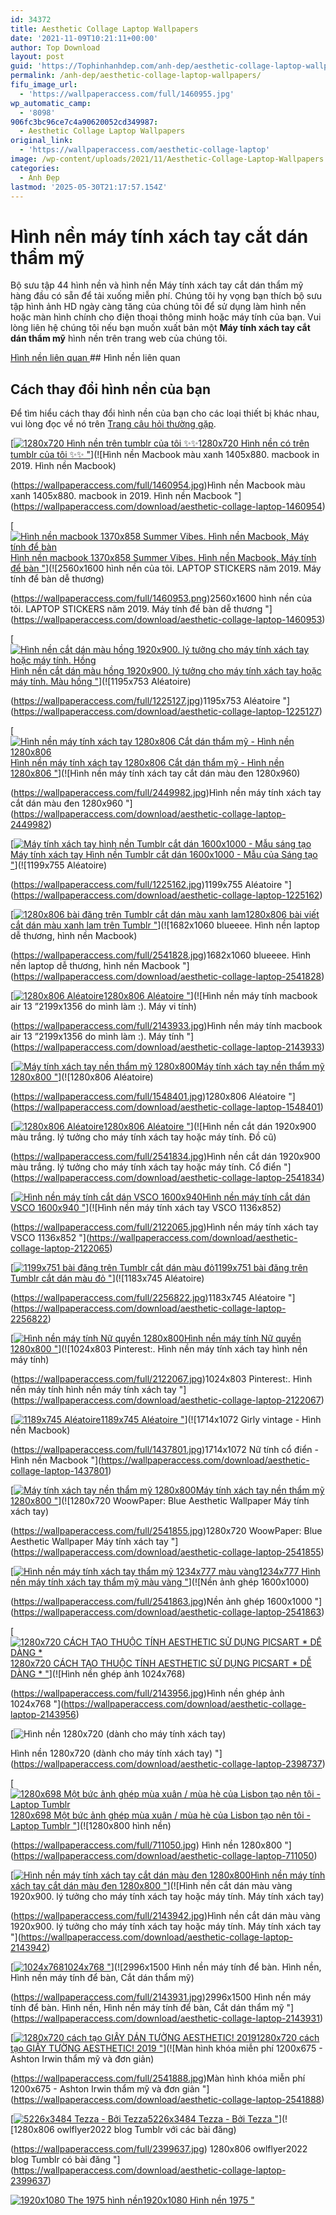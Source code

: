 ```yaml
---
id: 34372
title: Aesthetic Collage Laptop Wallpapers
date: '2021-11-09T10:21:11+00:00'
author: Top Download
layout: post
guid: 'https://Tophinhanhdep.com/anh-dep/aesthetic-collage-laptop-wallpapers/'
permalink: /anh-dep/aesthetic-collage-laptop-wallpapers/
fifu_image_url:
  - 'https://wallpaperaccess.com/full/1460955.jpg'
wp_automatic_camp:
  - '8098'
906fc3bc96ce7c4a90620052cd349987:
  - Aesthetic Collage Laptop Wallpapers
original_link:
  - 'https://wallpaperaccess.com/aesthetic-collage-laptop'
image: /wp-content/uploads/2021/11/Aesthetic-Collage-Laptop-Wallpapers.jpg
categories:
  - Ảnh Đẹp
lastmod: '2025-05-30T21:17:57.154Z'
---
```

# Hình nền máy tính xách tay cắt dán thẩm mỹ

Bộ sưu tập 44 hình nền và hình nền Máy tính xách tay cắt dán thẩm mỹ hàng đầu có sẵn để tải xuống miễn phí. Chúng tôi hy vọng bạn thích bộ sưu tập hình ảnh HD ngày càng tăng của chúng tôi để sử dụng làm hình nền hoặc màn hình chính cho điện thoại thông minh hoặc máy tính của bạn. Vui lòng liên hệ chúng tôi nếu bạn muốn xuất bản một **Máy tính xách tay cắt dán thẩm mỹ** hình nền trên trang web của chúng tôi.

[Hình nền liên quan ](#related) ## Hình nền liên quan

## Cách thay đổi hình nền của bạn

Để tìm hiểu cách thay đổi hình nền của bạn cho các loại thiết bị khác nhau, vui lòng đọc về nó trên [Trang câu hỏi thường gặp](https://tophinhanhdep.com/faq/).

  
[[![1280x720 Hình nền trên tumblr của tôi ✨✨](https://wallpaperaccess.com/full/1460955.jpg)1280x720 Hình nền có trên tumblr của tôi ✨✨ "](https://wallpaperaccess.com/download/aesthetic-collage-laptop-1460955)](![Hình nền Macbook màu xanh 1405x880.  macbook in 2019. Hình nền Macbook)

(https://wallpaperaccess.com/full/1460954.jpg)Hình nền Macbook màu xanh 1405x880. macbook in 2019. Hình nền Macbook "](https://wallpaperaccess.com/download/aesthetic-collage-laptop-1460954)

[[![Hình nền macbook 1370x858 Summer Vibes.  Hình nền Macbook, Máy tính để bàn](https://wallpaperaccess.com/full/1334972.jpg)Hình nền macbook 1370x858 Summer Vibes. Hình nền Macbook, Máy tính để bàn "](https://wallpaperaccess.com/download/aesthetic-collage-laptop-1334972)](![2560x1600 hình nền của tôi.  LAPTOP STICKERS năm 2019. Máy tính để bàn dễ thương)

(https://wallpaperaccess.com/full/1460953.png)2560x1600 hình nền của tôi. LAPTOP STICKERS năm 2019. Máy tính để bàn dễ thương "](https://wallpaperaccess.com/download/aesthetic-collage-laptop-1460953)

[[![Hình nền cắt dán màu hồng 1920x900.  lý tưởng cho máy tính xách tay hoặc máy tính.  Hồng](https://wallpaperaccess.com/full/2441320.jpg)Hình nền cắt dán màu hồng 1920x900. lý tưởng cho máy tính xách tay hoặc máy tính. Màu hồng "](https://wallpaperaccess.com/download/aesthetic-collage-laptop-2441320)](![1195x753 Aléatoire)

(https://wallpaperaccess.com/full/1225127.jpg)1195x753 Aléatoire "](https://wallpaperaccess.com/download/aesthetic-collage-laptop-1225127)

[[![Hình nền máy tính xách tay 1280x806 Cắt dán thẩm mỹ - Hình nền 1280x806](https://wallpaperaccess.com/full/2541818.jpg)Hình nền máy tính xách tay 1280x806 Cắt dán thẩm mỹ - Hình nền 1280x806 "](https://wallpaperaccess.com/download/aesthetic-collage-laptop-2541818)](![Hình nền máy tính xách tay cắt dán màu đen 1280x960)

(https://wallpaperaccess.com/full/2449982.jpg)Hình nền máy tính xách tay cắt dán màu đen 1280x960 "](https://wallpaperaccess.com/download/aesthetic-collage-laptop-2449982)

[[![Máy tính xách tay hình nền Tumblr cắt dán 1600x1000 - Mẫu sáng tạo](https://wallpaperaccess.com/full/1318236.jpg)Máy tính xách tay Hình nền Tumblr cắt dán 1600x1000 - Mẫu của Sáng tạo "](https://wallpaperaccess.com/download/aesthetic-collage-laptop-1318236)](![1199x755 Aléatoire)

(https://wallpaperaccess.com/full/1225162.jpg)1199x755 Aléatoire "](https://wallpaperaccess.com/download/aesthetic-collage-laptop-1225162)

[[![1280x806 bài đăng trên Tumblr cắt dán màu xanh lam](https://wallpaperaccess.com/full/1460978.jpg)1280x806 bài viết cắt dán màu xanh lam trên Tumblr "](https://wallpaperaccess.com/download/aesthetic-collage-laptop-1460978)](![1682x1060 blueeee.  Hình nền laptop dễ thương, hình nền Macbook)

(https://wallpaperaccess.com/full/2541828.jpg)1682x1060 blueeee. Hình nền laptop dễ thương, hình nền Macbook "](https://wallpaperaccess.com/download/aesthetic-collage-laptop-2541828)

[[![1280x806 Aléatoire](https://wallpaperaccess.com/full/1460974.jpg)1280x806 Aléatoire "](https://wallpaperaccess.com/download/aesthetic-collage-laptop-1460974)](![Hình nền máy tính macbook air 13 ”2199x1356 do mình làm :).  Máy vi tính)

(https://wallpaperaccess.com/full/2143933.jpg)Hình nền máy tính macbook air 13 ”2199x1356 do mình làm :). Máy tính "](https://wallpaperaccess.com/download/aesthetic-collage-laptop-2143933)

[[![Máy tính xách tay nền thẩm mỹ 1280x800](https://wallpaperaccess.com/full/2541831.png)Máy tính xách tay nền thẩm mỹ 1280x800 "](https://wallpaperaccess.com/download/aesthetic-collage-laptop-2541831)](![1280x806 Aléatoire)

(https://wallpaperaccess.com/full/1548401.jpg)1280x806 Aléatoire "](https://wallpaperaccess.com/download/aesthetic-collage-laptop-1548401)

[[![1280x806 Aléatoire](https://wallpaperaccess.com/full/2541832.jpg)1280x806 Aléatoire "](https://wallpaperaccess.com/download/aesthetic-collage-laptop-2541832)](![Hình nền cắt dán 1920x900 màu trắng.  lý tưởng cho máy tính xách tay hoặc máy tính.  Đồ cũ)

(https://wallpaperaccess.com/full/2541834.jpg)Hình nền cắt dán 1920x900 màu trắng. lý tưởng cho máy tính xách tay hoặc máy tính. Cổ điển "](https://wallpaperaccess.com/download/aesthetic-collage-laptop-2541834)

[[![Hình nền máy tính cắt dán VSCO 1600x940](https://wallpaperaccess.com/full/2541836.jpg)Hình nền máy tính cắt dán VSCO 1600x940 "](https://wallpaperaccess.com/download/aesthetic-collage-laptop-2541836)](![Hình nền máy tính xách tay VSCO 1136x852)

(https://wallpaperaccess.com/full/2122065.jpg)Hình nền máy tính xách tay VSCO 1136x852 "](https://wallpaperaccess.com/download/aesthetic-collage-laptop-2122065)

[[![1199x751 bài đăng trên Tumblr cắt dán màu đỏ](https://wallpaperaccess.com/full/1461027.jpg)1199x751 bài đăng trên Tumblr cắt dán màu đỏ "](https://wallpaperaccess.com/download/aesthetic-collage-laptop-1461027)](![1183x745 Aléatoire)

(https://wallpaperaccess.com/full/2256822.jpg)1183x745 Aléatoire "](https://wallpaperaccess.com/download/aesthetic-collage-laptop-2256822)

[[![Hình nền máy tính Nữ quyền 1280x800](https://wallpaperaccess.com/full/2541841.png)Hình nền máy tính Nữ quyền 1280x800 "](https://wallpaperaccess.com/download/aesthetic-collage-laptop-2541841)](![1024x803 Pinterest:.  Hình nền máy tính xách tay hình nền máy tính)

(https://wallpaperaccess.com/full/2122067.jpg)1024x803 Pinterest:. Hình nền máy tính hình nền máy tính xách tay "](https://wallpaperaccess.com/download/aesthetic-collage-laptop-2122067)

[[![1189x745 Aléatoire](https://wallpaperaccess.com/full/2117858.jpg)1189x745 Aléatoire "](https://wallpaperaccess.com/download/aesthetic-collage-laptop-2117858)](![1714x1072 Girly vintage - Hình nền Macbook)

(https://wallpaperaccess.com/full/1437801.jpg)1714x1072 Nữ tính cổ điển - Hình nền Macbook "](https://wallpaperaccess.com/download/aesthetic-collage-laptop-1437801)

[[![Máy tính xách tay nền thẩm mỹ 1280x800](https://wallpaperaccess.com/full/2541852.jpg)Máy tính xách tay nền thẩm mỹ 1280x800 "](https://wallpaperaccess.com/download/aesthetic-collage-laptop-2541852)](![1280x720 WoowPaper: Blue Aesthetic Wallpaper Máy tính xách tay)

(https://wallpaperaccess.com/full/2541855.jpg)1280x720 WoowPaper: Blue Aesthetic Wallpaper Máy tính xách tay "](https://wallpaperaccess.com/download/aesthetic-collage-laptop-2541855)

[[![Hình nền máy tính xách tay thẩm mỹ 1234x777 màu vàng](https://wallpaperaccess.com/full/2541860.jpg)1234x777 Hình nền máy tính xách tay thẩm mỹ màu vàng "](https://wallpaperaccess.com/download/aesthetic-collage-laptop-2541860)](![Nền ảnh ghép 1600x1000)

(https://wallpaperaccess.com/full/2541863.jpg)Nền ảnh ghép 1600x1000 "](https://wallpaperaccess.com/download/aesthetic-collage-laptop-2541863)

[[![1280x720 CÁCH TẠO THUỘC TÍNH AESTHETIC SỬ DỤNG PICSART * DỄ DÀNG *](https://wallpaperaccess.com/full/2456754.jpg)1280x720 CÁCH TẠO THUỘC TÍNH AESTHETIC SỬ DỤNG PICSART \* DỄ DÀNG \* "](https://wallpaperaccess.com/download/aesthetic-collage-laptop-2456754)](![Hình nền ghép ảnh 1024x768)

(https://wallpaperaccess.com/full/2143956.jpg)Hình nền ghép ảnh 1024x768 "](https://wallpaperaccess.com/download/aesthetic-collage-laptop-2143956)

[![Hình nền 1280x720 (dành cho máy tính xách tay)](https://wallpaperaccess.com/full/2398737.jpg)

Hình nền 1280x720 (dành cho máy tính xách tay) "](https://wallpaperaccess.com/download/aesthetic-collage-laptop-2398737)

[[![1280x698 Một bức ảnh ghép mùa xuân / mùa hè của Lisbon tạo nên tôi - Laptop Tumblr](https://wallpaperaccess.com/full/1461004.jpg)1280x698 Một bức ảnh ghép mùa xuân / mùa hè của Lisbon tạo nên tôi - Laptop Tumblr "](https://wallpaperaccess.com/download/aesthetic-collage-laptop-1461004)](![1280x800 hình nền)

(https://wallpaperaccess.com/full/711050.jpg) Hình nền 1280x800 "](https://wallpaperaccess.com/download/aesthetic-collage-laptop-711050)

[[![Hình nền máy tính xách tay cắt dán màu đen 1280x800](https://wallpaperaccess.com/full/2541876.png)Hình nền máy tính xách tay cắt dán màu đen 1280x800 "](https://wallpaperaccess.com/download/aesthetic-collage-laptop-2541876)](![Hình nền cắt dán màu vàng 1920x900.  lý tưởng cho máy tính xách tay hoặc máy tính.  Máy tính xách tay)

(https://wallpaperaccess.com/full/2143942.jpg)Hình nền cắt dán màu vàng 1920x900. lý tưởng cho máy tính xách tay hoặc máy tính. Máy tính xách tay "](https://wallpaperaccess.com/download/aesthetic-collage-laptop-2143942)

[[![1024x768 ](https://wallpaperaccess.com/full/1461035.jpg)1024x768 "](https://wallpaperaccess.com/download/aesthetic-collage-laptop-1461035)](![2996x1500 Hình nền máy tính để bàn.  Hình nền, Hình nền máy tính để bàn, Cắt dán thẩm mỹ)

(https://wallpaperaccess.com/full/2143931.jpg)2996x1500 Hình nền máy tính để bàn. Hình nền, Hình nền máy tính để bàn, Cắt dán thẩm mỹ "](https://wallpaperaccess.com/download/aesthetic-collage-laptop-2143931)

[[![1280x720 cách tạo GIẤY DÁN TƯỜNG AESTHETIC!  2019](https://wallpaperaccess.com/full/1543489.jpg)1280x720 cách tạo GIẤY TƯỜNG AESTHETIC! 2019 "](https://wallpaperaccess.com/download/aesthetic-collage-laptop-1543489)](![Màn hình khóa miễn phí 1200x675 - Ashton Irwin thẩm mỹ và đơn giản)

(https://wallpaperaccess.com/full/2541888.jpg)Màn hình khóa miễn phí 1200x675 - Ashton Irwin thẩm mỹ và đơn giản "](https://wallpaperaccess.com/download/aesthetic-collage-laptop-2541888)

[[![5226x3484 Tezza - Bởi Tezza](https://wallpaperaccess.com/full/2541891.jpg)5226x3484 Tezza - Bởi Tezza "](https://wallpaperaccess.com/download/aesthetic-collage-laptop-2541891)](![1280x806 owlflyer2022 blog Tumblr với các bài đăng)

(https://wallpaperaccess.com/full/2399637.jpg) 1280x806 owlflyer2022 blog Tumblr có bài đăng "](https://wallpaperaccess.com/download/aesthetic-collage-laptop-2399637)

[![1920x1080 The 1975 hình nền](https://wallpaperaccess.com/full/2449968.jpg)1920x1080 Hình nền 1975 "](https://wallpaperaccess.com/download/aesthetic-collage-laptop-2449968)
